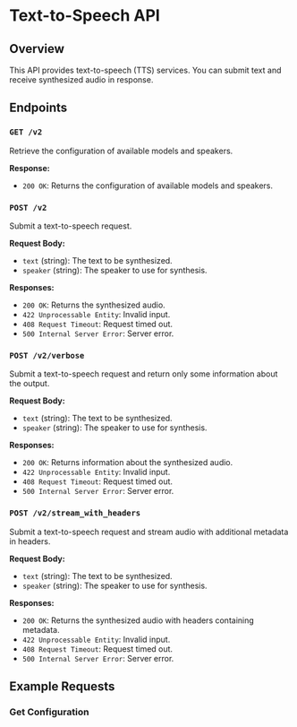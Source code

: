 # Text-to-Speech API

## Overview
This API provides text-to-speech (TTS) services. You can submit text and receive synthesized audio in response.

## Endpoints

### `GET /v2`
Retrieve the configuration of available models and speakers.

**Response:**
- `200 OK`: Returns the configuration of available models and speakers.

### `POST /v2`
Submit a text-to-speech request.

**Request Body:**
- `text` (string): The text to be synthesized.
- `speaker` (string): The speaker to use for synthesis.

**Responses:**
- `200 OK`: Returns the synthesized audio.
- `422 Unprocessable Entity`: Invalid input.
- `408 Request Timeout`: Request timed out.
- `500 Internal Server Error`: Server error.

### `POST /v2/verbose`
Submit a text-to-speech request and return only some information about the output.

**Request Body:**
- `text` (string): The text to be synthesized.
- `speaker` (string): The speaker to use for synthesis.

**Responses:**
- `200 OK`: Returns information about the synthesized audio.
- `422 Unprocessable Entity`: Invalid input.
- `408 Request Timeout`: Request timed out.
- `500 Internal Server Error`: Server error.

### `POST /v2/stream_with_headers`
Submit a text-to-speech request and stream audio with additional metadata in headers.

**Request Body:**
- `text` (string): The text to be synthesized.
- `speaker` (string): The speaker to use for synthesis.

**Responses:**
- `200 OK`: Returns the synthesized audio with headers containing metadata.
- `422 Unprocessable Entity`: Invalid input.
- `408 Request Timeout`: Request timed out.
- `500 Internal Server Error`: Server error.

## Example Requests

### Get Configuration